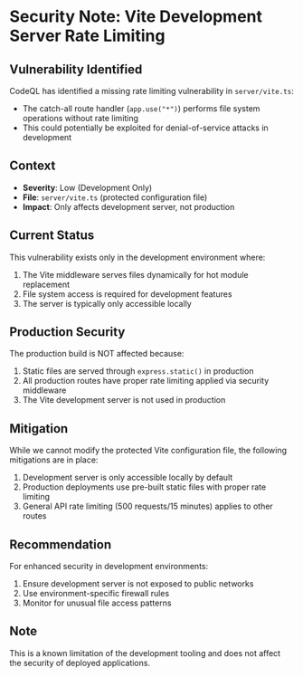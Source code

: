 # Security Note: Vite Development Server Rate Limiting

## Vulnerability Identified
CodeQL has identified a missing rate limiting vulnerability in `server/vite.ts`:
- The catch-all route handler (`app.use("*")`) performs file system operations without rate limiting
- This could potentially be exploited for denial-of-service attacks in development

## Context
- **Severity**: Low (Development Only)
- **File**: `server/vite.ts` (protected configuration file)
- **Impact**: Only affects development server, not production

## Current Status
This vulnerability exists only in the development environment where:
1. The Vite middleware serves files dynamically for hot module replacement
2. File system access is required for development features
3. The server is typically only accessible locally

## Production Security
The production build is NOT affected because:
1. Static files are served through `express.static()` in production
2. All production routes have proper rate limiting applied via security middleware
3. The Vite development server is not used in production

## Mitigation
While we cannot modify the protected Vite configuration file, the following mitigations are in place:
1. Development server is only accessible locally by default
2. Production deployments use pre-built static files with proper rate limiting
3. General API rate limiting (500 requests/15 minutes) applies to other routes

## Recommendation
For enhanced security in development environments:
1. Ensure development server is not exposed to public networks
2. Use environment-specific firewall rules
3. Monitor for unusual file access patterns

## Note
This is a known limitation of the development tooling and does not affect the security of deployed applications.
